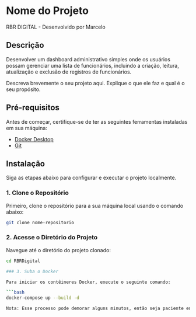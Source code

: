 # Nome do Projeto
RBR DIGITAL - Desenvolvido por Marcelo

## Descrição
Desenvolver um dashboard administrativo simples onde os usuários possam gerenciar uma lista de funcionários, incluindo a criação, leitura, atualização e exclusão de registros de funcionários.

Descreva brevemente o seu projeto aqui. Explique o que ele faz e qual é o seu propósito.

## Pré-requisitos

Antes de começar, certifique-se de ter as seguintes ferramentas instaladas em sua máquina:

- [Docker Desktop](https://www.docker.com/products/docker-desktop/)
- [Git](https://git-scm.com/)

## Instalação

Siga as etapas abaixo para configurar e executar o projeto localmente.

### 1. Clone o Repositório

Primeiro, clone o repositório para a sua máquina local usando o comando abaixo:

```bash
git clone nome-repositorio
```
### 2. Acesse o Diretório do Projeto

Navegue até o diretório do projeto clonado:

```bash
cd RBRDigital

### 3. Suba o Docker

Para iniciar os contêineres Docker, execute o seguinte comando:

```bash
docker-compose up --build -d

Nota: Esse processo pode demorar alguns minutos, então seja paciente enquanto os contêineres estão sendo configurados.


